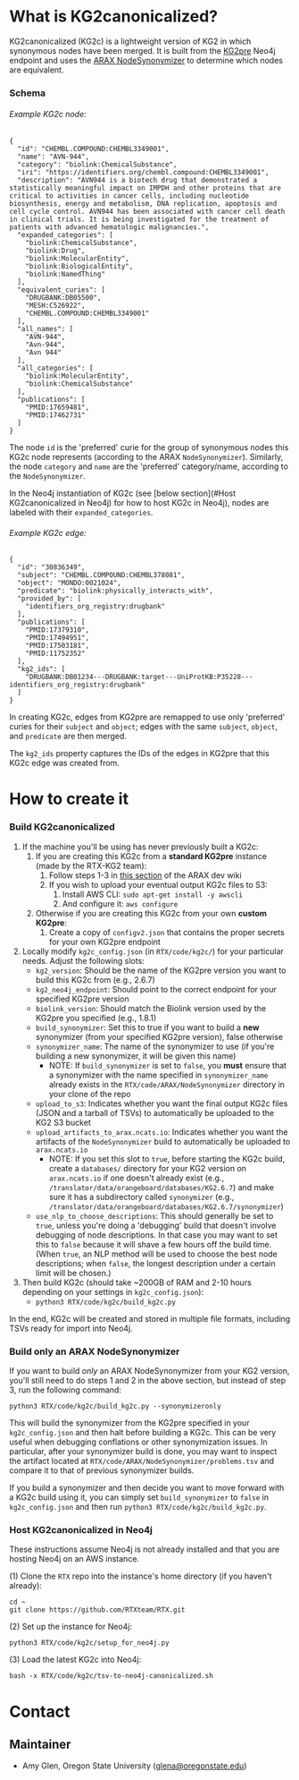 # What is KG2canonicalized?

KG2canonicalized (KG2c) is a lightweight version of KG2 in which synonymous nodes have been merged. It is built from the [KG2pre](https://github.com/RTXteam/RTX-KG2) Neo4j endpoint and uses the [ARAX NodeSynonymizer](https://github.com/RTXteam/RTX/tree/master/code/ARAX/NodeSynonymizer) to determine which nodes are equivalent. 

### Schema

###### Example KG2c node:
```
{
  "id": "CHEMBL.COMPOUND:CHEMBL3349001",
  "name": "AVN-944",
  "category": "biolink:ChemicalSubstance",
  "iri": "https://identifiers.org/chembl.compound:CHEMBL3349001",
  "description": "AVN944 is a biotech drug that demonstrated a statistically meaningful impact on IMPDH and other proteins that are critical to activities in cancer cells, including nucleotide biosynthesis, energy and metabolism, DNA replication, apoptosis and cell cycle control. AVN944 has been associated with cancer cell death in clinical trials. It is being investigated for the treatment of patients with advanced hematologic malignancies.",
  "expanded_categories": [
    "biolink:ChemicalSubstance",
    "biolink:Drug",
    "biolink:MolecularEntity",
    "biolink:BiologicalEntity",
    "biolink:NamedThing"
  ],
  "equivalent_curies": [
    "DRUGBANK:DB05500",
    "MESH:C526922",
    "CHEMBL.COMPOUND:CHEMBL3349001"
  ],
  "all_names": [
    "AVN-944",
    "Avn-944",
    "Avn 944"
  ],
  "all_categories": [
    "biolink:MolecularEntity",
    "biolink:ChemicalSubstance"
  ],
  "publications": [
    "PMID:17659481",
    "PMID:17462731"
  ]
}
```
The node `id` is the 'preferred' curie for the group of synonymous nodes this KG2c node represents (according to the ARAX `NodeSynonymizer`). Similarly, the node `category` and `name` are the 'preferred' category/name, according to the `NodeSynonymizer`.

In the Neo4j instantiation of KG2c (see [below section](#Host KG2canonicalized in Neo4j) for how to host KG2c in Neo4j), nodes are labeled with their `expanded_categories`.

###### Example KG2c edge:
```
{
  "id": "30836349",
  "subject": "CHEMBL.COMPOUND:CHEMBL378081",
  "object": "MONDO:0021024",
  "predicate": "biolink:physically_interacts_with",
  "provided_by": [
    "identifiers_org_registry:drugbank"
  ],
  "publications": [
    "PMID:17379310",
    "PMID:17494951",
    "PMID:17503181",
    "PMID:11752352"
  ],
  "kg2_ids": [
    "DRUGBANK:DB01234---DRUGBANK:target---UniProtKB:P35228---identifiers_org_registry:drugbank"
  ]
}
```
In creating KG2c, edges from KG2pre are remapped to use only 'preferred' curies for their `subject` and `object`; edges with the same `subject`, `object`, and `predicate` are then merged.

The `kg2_ids` property captures the IDs of the edges in KG2pre that this KG2c edge was created from. 

# How to create it

### Build KG2canonicalized

1. If the machine you'll be using has never previously built a KG2c:
    1. If you are creating this KG2c from a **standard KG2pre** instance (made by the RTX-KG2 team):
        1. Follow steps 1-3 in [this section](https://github.com/RTXteam/RTX/wiki/Dev-info#setting-up-for-local-dev-work-on-arax) of the ARAX dev wiki
        1. If you wish to upload your eventual output KG2c files to S3:
            1. Install AWS CLI: `sudo apt-get install -y awscli`
            1. And configure it: `aws configure`
    1. Otherwise if you are creating this KG2c from your own **custom KG2pre**:
        1. Create a copy of `configv2.json` that contains the proper secrets for your own KG2pre endpoint
1. Locally modify `kg2c_config.json` (in `RTX/code/kg2c/`) for your particular needs. Adjust the following slots:
    - `kg2_version`: Should be the name of the KG2pre version you want to build this KG2c from (e.g., 2.6.7)
    - `kg2_neo4j_endpoint`: Should point to the correct endpoint for your specified KG2pre version
    - `biolink_version`: Should match the Biolink version used by the KG2pre you specified (e.g., 1.8.1)
    - `build_synonymizer`: Set this to true if you want to build a **new** synonymizer (from your specified KG2pre version), false otherwise
    - `synonymizer_name`: The name of the synonymizer to use (if you're building a new synonymizer, it will be given this name)
        - NOTE: If `build_synonymizer` is set to `false`, you **must** ensure that a synonymizer with the name specified in `synonymizer_name` already exists in the `RTX/code/ARAX/NodeSynonymizer` directory in your clone of the repo
    - `upload_to_s3`: Indicates whether you want the final output KG2c files (JSON and a tarball of TSVs) to automatically be uploaded to the KG2 S3 bucket
    - `upload_artifacts_to_arax.ncats.io`: Indicates whether you want the artifacts of the `NodeSynonymizer` build to automatically be uploaded to `arax.ncats.io`
        - NOTE: If you set this slot to `true`, before starting the KG2c build, create a `databases/` directory for your KG2 version on `arax.ncats.io` if one doesn't already exist (e.g., `/translator/data/orangeboard/databases/KG2.6.7`) and make sure it has a subdirectory called `synonymizer` (e.g., `/translator/data/orangeboard/databases/KG2.6.7/synonymizer`)
    - `use_nlp_to_choose_descriptions`: This should generally be set to `true`, unless you're doing a 'debugging' build that doesn't involve debugging of node descriptions. In that case you may want to set this to `false` because it will shave a few hours off the build time. (When `true`, an NLP method will be used to choose the best node descriptions; when `false`, the longest description under a certain limit will be chosen.)
1. Then build KG2c (should take ~200GB of RAM and 2-10 hours depending on your settings in `kg2c_config.json`):
    - `python3 RTX/code/kg2c/build_kg2c.py`

In the end, KG2c will be created and stored in multiple file formats, including TSVs ready for import into Neo4j.

### Build only an ARAX NodeSynonymizer

If you want to build _only_ an ARAX NodeSynonymizer from your KG2 version, you'll still need to do steps 1 and 2 
in the above section, but instead of step 3, run the following command:

```
python3 RTX/code/kg2c/build_kg2c.py --synonymizeronly
```

This will build the synonymizer from the KG2pre specified in your `kg2c_config.json` and then halt before building
a KG2c. This can be very useful when debugging conflations or other synonymization issues. In particular, after your
synonymizer build is done, you may want to inspect the artifact located at `RTX/code/ARAX/NodeSynonymizer/problems.tsv`
and compare it to that of previous synonymizer builds.

If you build a synonymizer and then decide you want to move forward with a KG2c build using it, you can simply set 
`build_synonymizer` to `false` in `kg2c_config.json` and then run `python3 RTX/code/kg2c/build_kg2c.py`.

### Host KG2canonicalized in Neo4j

These instructions assume Neo4j is not already installed and that you are hosting Neo4j on an AWS instance.

(1) Clone the `RTX` repo into the instance's home directory (if you haven't already):
```
cd ~
git clone https://github.com/RTXteam/RTX.git
```

(2) Set up the instance for Neo4j:
```
python3 RTX/code/kg2c/setup_for_neo4j.py
```

(3) Load the latest KG2c into Neo4j:
```
bash -x RTX/code/kg2c/tsv-to-neo4j-canonicalized.sh
```

# Contact
## Maintainer
- Amy Glen, Oregon State University (glena@oregonstate.edu)
